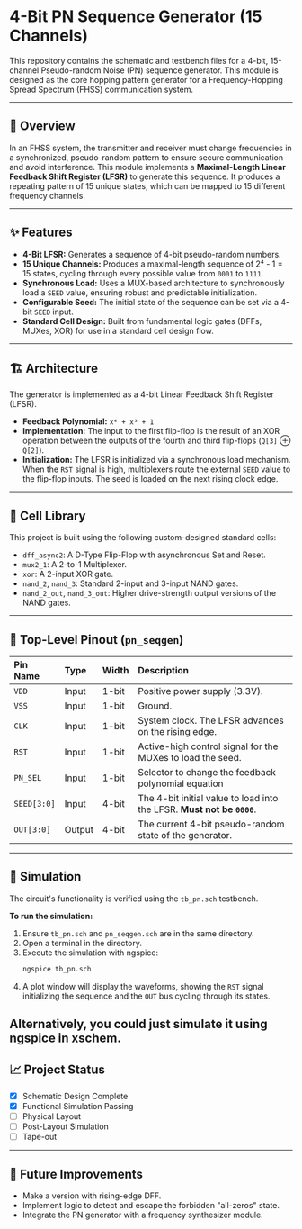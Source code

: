 # 4-Bit PN Sequence Generator (15 Channels)

This repository contains the schematic and testbench files for a 4-bit, 15-channel Pseudo-random Noise (PN) sequence generator. This module is designed as the core hopping pattern generator for a Frequency-Hopping Spread Spectrum (FHSS) communication system.

-----

## 🚀 Overview

In an FHSS system, the transmitter and receiver must change frequencies in a synchronized, pseudo-random pattern to ensure secure communication and avoid interference. This module implements a **Maximal-Length Linear Feedback Shift Register (LFSR)** to generate this sequence. It produces a repeating pattern of 15 unique states, which can be mapped to 15 different frequency channels.

-----

## ✨ Features

  * **4-Bit LFSR:** Generates a sequence of 4-bit pseudo-random numbers.
  * **15 Unique Channels:** Produces a maximal-length sequence of 2⁴ - 1 = 15 states, cycling through every possible value from `0001` to `1111`.
  * **Synchronous Load:** Uses a MUX-based architecture to synchronously load a `SEED` value, ensuring robust and predictable initialization.
  * **Configurable Seed:** The initial state of the sequence can be set via a 4-bit `SEED` input.
  * **Standard Cell Design:** Built from fundamental logic gates (DFFs, MUXes, XOR) for use in a standard cell design flow.

-----

## 🏗️ Architecture

The generator is implemented as a 4-bit Linear Feedback Shift Register (LFSR).

  * **Feedback Polynomial:** `x⁴ + x³ + 1`
  * **Implementation:** The input to the first flip-flop is the result of an XOR operation between the outputs of the fourth and third flip-flops (`Q[3]` ⊕ `Q[2]`).
  * **Initialization:** The LFSR is initialized via a synchronous load mechanism. When the `RST` signal is high, multiplexers route the external `SEED` value to the flip-flop inputs. The seed is loaded on the next rising clock edge.

-----

## 📂 Cell Library

This project is built using the following custom-designed standard cells:

  * `dff_async2`: A D-Type Flip-Flop with asynchronous Set and Reset.
  * `mux2_1`: A 2-to-1 Multiplexer.
  * `xor`: A 2-input XOR gate.
  * `nand_2`, `nand_3`: Standard 2-input and 3-input NAND gates.
  * `nand_2_out`, `nand_3_out`: Higher drive-strength output versions of the NAND gates.

-----

## 📌 Top-Level Pinout (`pn_seqgen`)

| Pin Name | Type   | Width | Description                                                               |
| :---     | :----- | :---- | :------------------------------------------------------------------------ |
| `VDD`    | Input  | 1-bit | Positive power supply (3.3V).                                             |
| `VSS`    | Input  | 1-bit | Ground.                                                                   |
| `CLK`    | Input  | 1-bit | System clock. The LFSR advances on the rising edge.                       |
| `RST`    | Input  | 1-bit | Active-high control signal for the MUXes to load the seed.                |
| `PN_SEL` | Input  | 1-bit | Selector to change the feedback polynomial equation                       |
| `SEED[3:0]`| Input  | 4-bit | The 4-bit initial value to load into the LFSR. **Must not be `0000`**.      |
| `OUT[3:0]` | Output | 4-bit | The current 4-bit pseudo-random state of the generator.                   |


-----

## 🔬 Simulation

The circuit's functionality is verified using the `tb_pn.sch` testbench.

**To run the simulation:**

1.  Ensure `tb_pn.sch` and `pn_seqgen.sch` are in the same directory.
2.  Open a terminal in the directory.
3.  Execute the simulation with ngspice:
    ```bash
    ngspice tb_pn.sch
    ```
4.  A plot window will display the waveforms, showing the `RST` signal initializing the sequence and the `OUT` bus cycling through its states.

Alternatively, you could just simulate it using ngspice in xschem.
-----

## 📈 Project Status

  * [x] Schematic Design Complete
  * [x] Functional Simulation Passing
  * [ ] Physical Layout
  * [ ] Post-Layout Simulation
  * [ ] Tape-out

-----

## 🔮 Future Improvements

  * Make a version with rising-edge DFF.
  * Implement logic to detect and escape the forbidden "all-zeros" state.
  * Integrate the PN generator with a frequency synthesizer module.
